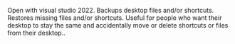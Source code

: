 Open with visual studio 2022. Backups desktop files and/or shortcuts. Restores missing files and/or shortcuts. Useful for people who want their desktop to stay the same and accidentally move or delete shortcuts or files from their desktop..
